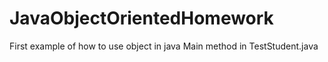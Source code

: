 # JavaObjectOrientedHomework

First example of how to use object in java
Main method in TestStudent.java
